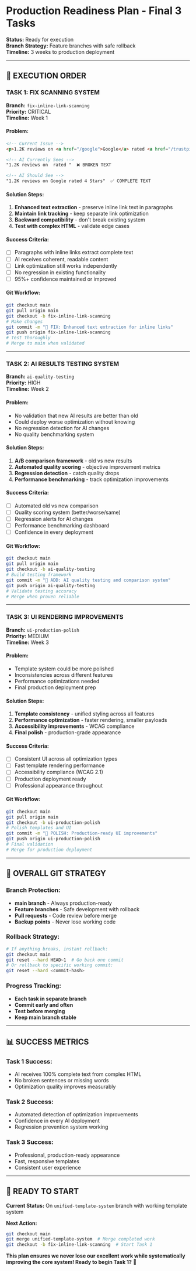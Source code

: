 # Production Readiness Plan - Final 3 Tasks

**Status:** Ready for execution  
**Branch Strategy:** Feature branches with safe rollback  
**Timeline:** 3 weeks to production deployment  

---

## 🎯 **EXECUTION ORDER**

### **TASK 1: FIX SCANNING SYSTEM** 
**Branch:** `fix-inline-link-scanning`  
**Priority:** CRITICAL  
**Timeline:** Week 1  

#### **Problem:**
```html
<!-- Current Issue -->
<p>1.2K reviews on <a href="/google">Google</a> rated <a href="/trustpilot">4 Stars</a></p>

<!-- AI Currently Sees -->
"1.2K reviews on  rated "  ❌ BROKEN TEXT

<!-- AI Should See -->
"1.2K reviews on Google rated 4 Stars"  ✅ COMPLETE TEXT
```

#### **Solution Steps:**
1. **Enhanced text extraction** - preserve inline link text in paragraphs
2. **Maintain link tracking** - keep separate link optimization
3. **Backward compatibility** - don't break existing system
4. **Test with complex HTML** - validate edge cases

#### **Success Criteria:**
- [ ] Paragraphs with inline links extract complete text
- [ ] AI receives coherent, readable content
- [ ] Link optimization still works independently
- [ ] No regression in existing functionality
- [ ] 95%+ confidence maintained or improved

#### **Git Workflow:**
```bash
git checkout main
git pull origin main
git checkout -b fix-inline-link-scanning
# Make changes
git commit -m "🔧 FIX: Enhanced text extraction for inline links"
git push origin fix-inline-link-scanning
# Test thoroughly
# Merge to main when validated
```

---

### **TASK 2: AI RESULTS TESTING SYSTEM**
**Branch:** `ai-quality-testing`  
**Priority:** HIGH  
**Timeline:** Week 2  

#### **Problem:**
- No validation that new AI results are better than old
- Could deploy worse optimization without knowing
- No regression detection for AI changes
- No quality benchmarking system

#### **Solution Steps:**
1. **A/B comparison framework** - old vs new results
2. **Automated quality scoring** - objective improvement metrics
3. **Regression detection** - catch quality drops
4. **Performance benchmarking** - track optimization improvements

#### **Success Criteria:**
- [ ] Automated old vs new comparison
- [ ] Quality scoring system (better/worse/same)
- [ ] Regression alerts for AI changes
- [ ] Performance benchmarking dashboard
- [ ] Confidence in every deployment

#### **Git Workflow:**
```bash
git checkout main
git pull origin main
git checkout -b ai-quality-testing
# Build testing framework
git commit -m "🧪 ADD: AI quality testing and comparison system"
git push origin ai-quality-testing
# Validate testing accuracy
# Merge when proven reliable
```

---

### **TASK 3: UI RENDERING IMPROVEMENTS**
**Branch:** `ui-production-polish`  
**Priority:** MEDIUM  
**Timeline:** Week 3  

#### **Problem:**
- Template system could be more polished
- Inconsistencies across different features
- Performance optimizations needed
- Final production deployment prep

#### **Solution Steps:**
1. **Template consistency** - unified styling across all features
2. **Performance optimization** - faster rendering, smaller payloads
3. **Accessibility improvements** - WCAG compliance
4. **Final polish** - production-grade appearance

#### **Success Criteria:**
- [ ] Consistent UI across all optimization types
- [ ] Fast template rendering performance
- [ ] Accessibility compliance (WCAG 2.1)
- [ ] Production deployment ready
- [ ] Professional appearance throughout

#### **Git Workflow:**
```bash
git checkout main
git pull origin main  
git checkout -b ui-production-polish
# Polish templates and UI
git commit -m "🎨 POLISH: Production-ready UI improvements"
git push origin ui-production-polish
# Final validation
# Merge for production deployment
```

---

## 🚀 **OVERALL GIT STRATEGY**

### **Branch Protection:**
- **main branch** - Always production-ready
- **Feature branches** - Safe development with rollback
- **Pull requests** - Code review before merge
- **Backup points** - Never lose working code

### **Rollback Strategy:**
```bash
# If anything breaks, instant rollback:
git checkout main
git reset --hard HEAD~1  # Go back one commit
# Or rollback to specific working commit:
git reset --hard <commit-hash>
```

### **Progress Tracking:**
- **Each task in separate branch**
- **Commit early and often**
- **Test before merging**
- **Keep main branch stable**

---

## 📊 **SUCCESS METRICS**

### **Task 1 Success:**
- AI receives 100% complete text from complex HTML
- No broken sentences or missing words
- Optimization quality improves measurably

### **Task 2 Success:**  
- Automated detection of optimization improvements
- Confidence in every AI deployment
- Regression prevention system working

### **Task 3 Success:**
- Professional, production-ready appearance
- Fast, responsive templates
- Consistent user experience

---

## 🎯 **READY TO START**

**Current Status:** On `unified-template-system` branch with working template system

**Next Action:** 
```bash
git checkout main
git merge unified-template-system  # Merge completed work
git checkout -b fix-inline-link-scanning  # Start Task 1
```

**This plan ensures we never lose our excellent work while systematically improving the core system! Ready to begin Task 1?** 🚀
